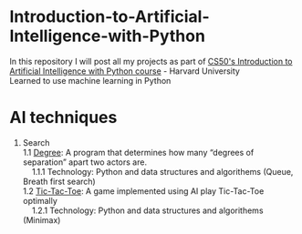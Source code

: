 # Introduction-to-Artificial-Intelligence-with-Python
In this repository I will post all my projects as part of <a href="https://pll.harvard.edu/course/cs50s-introduction-artificial-intelligence-python">CS50's Introduction to Artificial Intelligence with Python course</a> - Harvard University <br>
Learned to use machine learning in Python

# AI techniques

1. Search <br>
   1.1 <a href="https://github.com/noor188/Degrees">Degree</a>: A program that determines how many “degrees of separation” apart two actors are. <br>
   &nbsp;&nbsp; &nbsp;1.1.1 Technology: Python and data structures and algorithems (Queue, Breath first search)<br>
   1.2 <a href="https://github.com/noor188/Tic-Tac-Toe">Tic-Tac-Toe</a>: A game implemented using AI play Tic-Tac-Toe optimally <br>
    &nbsp;&nbsp; &nbsp;1.2.1 Technology: Python and data structures and algorithems (Minimax)
